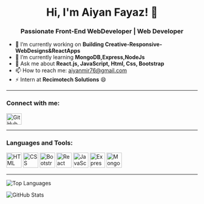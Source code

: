 <h1 align="center">Hi, I'm Aiyan Fayaz! 👋</h1>
<h3 align="center">Passionate Front-End WebDeveloper | Web Developer</h3>

- 🔭 I’m currently working on **Building Creative-Responsive-WebDesigns&ReactApps**
- 🌱 I’m currently learning **MongoDB,Express,NodeJs**
- 💬 Ask me about **React.js, JavaScript, Html, Css, Bootstrap**
- 📫 How to reach me: [aiyanmir76@gmail.com](mailto:aiyanmir76@gmail.com)
- ⚡ Intern at **Recimotech Solutions** 😄

<hr>
<h3 align="left">Connect with me:</h3>
<a href="https://img.icons8.com/color/48/000000/linkedin.png"></a>

<p align="left">
  <a href="https://github.com/Aiyan2311" target="_blank">
    <img src="https://raw.githubusercontent.com/rahuldkjain/github-profile-readme-generator/master/src/images/icons/Social/github.svg" alt="GitHub" height="30" width="40"/>
  </a>
  <!-- Add other social media links/icons as needed -->
</p>

<hr>
<h3 align="left">Languages and Tools:</h3>
<p align="left">
    <img src="https://img.icons8.com/color/48/000000/html-5.png" alt="HTML" width="40" height="40"/>
    <img src="https://img.icons8.com/color/48/000000/css3.png" alt="CSS" width="40" height="40"/>
   <img src="https://img.icons8.com/color/48/000000/bootstrap.png" alt="Bootstrap" width="40" height="40"/>
  <img src="https://img.icons8.com/color/48/000000/react-native.png" alt="React" width="40" height="40"/>
  <img src="https://img.icons8.com/color/48/000000/javascript.png" alt="JavaScript" width="40" height="40"/>
  <img src="https://img.icons8.com/color/48/000000/express.png" alt="Express" width="40" height="40"/>
  <img src="https://img.icons8.com/color/48/000000/mongodb.png" alt="MongoDb" width="40" height="40"/>
  <!-- Add or modify icons for other tools and technologies as needed -->
</p>

<hr>

<p align="left">
  <img src="https://github-readme-stats.vercel.app/api/top-langs?username=Aiyan2311&show_icons=true&locale=en&layout=compact" alt="Top Languages" />
</p>

<p align="left">
  <img src="https://github-readme-stats.vercel.app/api?username=Aiyan2311&show_icons=true&locale=en" alt="GitHub Stats" />
</p>
